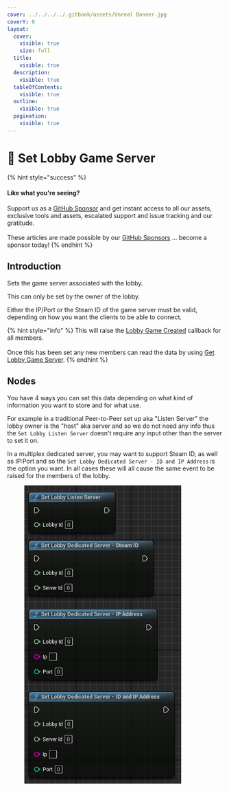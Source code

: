 ```yaml
---
cover: ../../../../.gitbook/assets/Unreal Banner.jpg
coverY: 0
layout:
  cover:
    visible: true
    size: full
  title:
    visible: true
  description:
    visible: true
  tableOfContents:
    visible: true
  outline:
    visible: true
  pagination:
    visible: true
---
```


# 🔵 Set Lobby Game Server

{% hint style="success" %}
#### Like what you're seeing?

Support us as a [GitHub Sponsor](../../../../where-to-buy/become-a-sponsor.md) and get instant access to all our assets, exclusive tools and assets, escalated support and issue tracking and our gratitude.\
\
These articles are made possible by our [GitHub Sponsors](../../../../where-to-buy/become-a-sponsor.md) ... become a sponsor today!
{% endhint %}

## Introduction

Sets the game server associated with the lobby.

This can only be set by the owner of the lobby.

Either the IP/Port or the Steam ID of the game server must be valid, depending on how you want the clients to be able to connect.

{% hint style="info" %}
This will raise the [Lobby Game Created](../events/lobby-game-created.md) callback for all members.\
\
Once this has been set any new members can read the data by using [Get Lobby Game  Server](get-lobby-game-server.md).
{% endhint %}

## Nodes

You have 4 ways you can set this data depending on what kind of information you want to store and for what use.&#x20;

For example in a traditional Peer-to-Peer set up aka "Listen Server" the lobby owner is the "host" aka server and so we do not need any info thus the `Set Lobby Listen Server` doesn't require any input other than the server to set it on.

In a multiplex dedicated server, you may want to support Steam ID, as well as IP:Port and so the `Set Lobby Dedicated Server - ID and IP Address` is the option you want. In all cases these will all cause the same event to be raised for the members of the lobby.

<figure><img src="../../../../.gitbook/assets/image (430).png" alt=""><figcaption></figcaption></figure>
